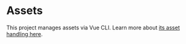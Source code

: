 # Assets

This project manages assets via Vue CLI. Learn more about [its asset handling here](https://github.com/vuejs/vue-cli/blob/dev/docs/assets.md).
